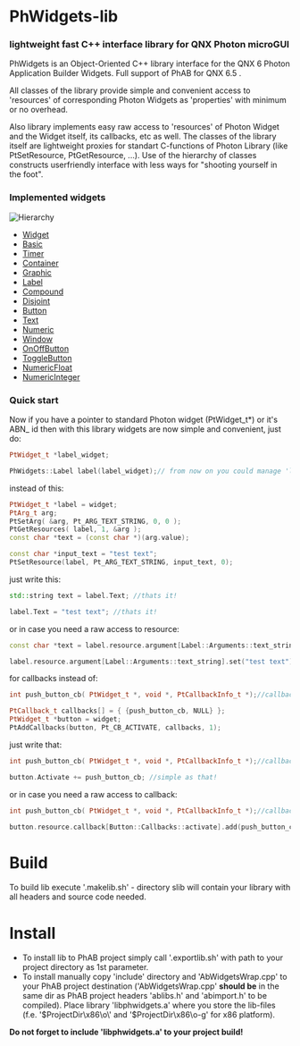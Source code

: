 # PhWidgets-lib

### lightweight fast C++ interface library for QNX Photon microGUI

PhWidgets is an Object-Oriented C++ library interface for the QNX 6 Photon Application Builder Widgets. Full support of PhAB for QNX 6.5 .

All classes of the library provide simple and convenient access to 'resources' of corresponding Photon Widgets as 'properties' with minimum or no overhead. 

Also library implements easy raw access to 'resources' of Photon Widget and the Widget itself, its callbacks, etc as well. The classes of the library itself are lightweight proxies for standart C-functions of Photon Library (like PtSetResource, PtGetResource, ...). Use of the hierarchy of classes constructs userfriendly interface with less ways for "shooting yourself in the foot".

### Implemented widgets ###

![Hierarchy](https://oktonion.github.io/PhWidgets-lib/html/class_ph_widgets_1_1_widget.png)

* [Widget](https://oktonion.github.io/PhWidgets-lib/html/class_ph_widgets_1_1_widget.html)
* [Basic](https://oktonion.github.io/PhWidgets-lib/html/class_ph_widgets_1_1_basic.html)
* [Timer](https://oktonion.github.io/PhWidgets-lib/html/class_ph_widgets_1_1_timer.html)
* [Container](https://oktonion.github.io/PhWidgets-lib/html/class_ph_widgets_1_1_container.html)
* [Graphic](https://oktonion.github.io/PhWidgets-lib/html/class_ph_widgets_1_1_graphic.html)
* [Label](https://oktonion.github.io/PhWidgets-lib/html/class_ph_widgets_1_1_label.html)
* [Compound](https://oktonion.github.io/PhWidgets-lib/html/class_ph_widgets_1_1_compound.html)
* [Disjoint](https://oktonion.github.io/PhWidgets-lib/html/class_ph_widgets_1_1_disjoint.html)
* [Button](https://oktonion.github.io/PhWidgets-lib/html/class_ph_widgets_1_1_button.html)
* [Text](https://oktonion.github.io/PhWidgets-lib/html/class_ph_widgets_1_1_text.html)
* [Numeric](https://oktonion.github.io/PhWidgets-lib/html/class_ph_widgets_1_1_numeric.html)
* [Window](https://oktonion.github.io/PhWidgets-lib/html/class_ph_widgets_1_1_window.html)
* [OnOffButton](https://oktonion.github.io/PhWidgets-lib/html/class_ph_widgets_1_1_on_off_button.html)
* [ToggleButton](https://oktonion.github.io/PhWidgets-lib/html/class_ph_widgets_1_1_toggle_button.html)
* [NumericFloat](https://oktonion.github.io/PhWidgets-lib/html/class_ph_widgets_1_1_numeric_float.html)
* [NumericInteger](https://oktonion.github.io/PhWidgets-lib/html/class_ph_widgets_1_1_numeric_integer.html)

### Quick start ###

Now if you have a pointer to standard Photon widget (PtWidget_t*) or it's ABN_ id then with this library widgets are now simple and convenient, just do:

```cpp
PtWidget_t *label_widget;

PhWidgets::Label label(label_widget);// from now on you could manage 'label_widget' with this object 'label'
```

instead of this:

```cpp
PtWidget_t *label = widget;
PtArg_t arg;
PtSetArg( &arg, Pt_ARG_TEXT_STRING, 0, 0 );
PtGetResources( label, 1, &arg );
const char *text = (const char *)(arg.value);

const char *input_text = "test text";
PtSetResource(label, Pt_ARG_TEXT_STRING, input_text, 0);
```

just write this:

```cpp
std::string text = label.Text; //thats it!

label.Text = "test text"; //thats it!
```

or in case you need a raw access to resource:

```cpp
const char *text = label.resource.argument[Label::Arguments::text_string].get();

label.resource.argument[Label::Arguments::text_string].set("test text");
```

for callbacks instead of:

```cpp
int push_button_cb( PtWidget_t *, void *, PtCallbackInfo_t *);//callback is defined somewhere

PtCallback_t callbacks[] = { {push_button_cb, NULL} };
PtWidget_t *button = widget;
PtAddCallbacks(button, Pt_CB_ACTIVATE, callbacks, 1);
```

just write that:

```cpp
int push_button_cb( PtWidget_t *, void *, PtCallbackInfo_t *);//callback is defined somewhere

button.Activate += push_button_cb; //simple as that!
```

or in case you need a raw access to callback:

```cpp
int push_button_cb( PtWidget_t *, void *, PtCallbackInfo_t *);//callback is defined somewhere

button.resource.callback[Button::Callbacks::activate].add(push_button_cb);
```

# Build

To build lib execute '.makelib.sh' - directory slib will contain your library with all headers and source code needed.

# Install

* To install lib to PhAB project simply call '.exportlib.sh' with path to your project directory as 1st parameter.
* To install manually copy 'include' directory and 'AbWidgetsWrap.cpp' to your PhAB project destination ('AbWidgetsWrap.cpp' **should be** in the same dir as PhAB project headers 'ablibs.h' and 'abimport.h' to be compiled). Place library 'libphwidgets.a' where you store the lib-files (f.e. '$ProjectDir\x86\o\' and '$ProjectDir\x86\o-g\' for x86 platform).

**Do not forget to include 'libphwidgets.a' to your project build!**
